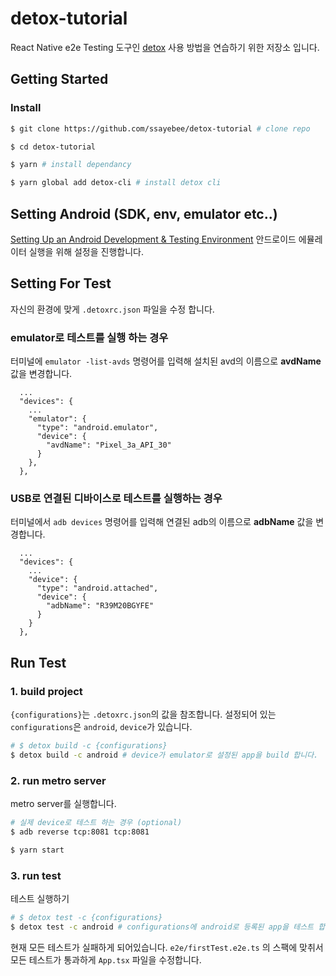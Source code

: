 # detox-tutorial

React Native e2e Testing 도구인 [detox](https://wix.github.io/Detox/) 사용 방법을 연습하기 위한 저장소 입니다.

## Getting Started

### Install

```zsh
$ git clone https://github.com/ssayebee/detox-tutorial # clone repo

$ cd detox-tutorial

$ yarn # install dependancy

$ yarn global add detox-cli # install detox cli
```

## Setting Android (SDK, env, emulator etc..)

[Setting Up an Android Development & Testing Environment](https://wix.github.io/Detox/docs/introduction/android-dev-env) 안드로이드 에뮬레이터 실행을 위해 설정을 진행합니다.

## Setting For Test

자신의 환경에 맞게 `.detoxrc.json` 파일을 수정 합니다.

### emulator로 테스트를 실행 하는 경우

터미널에 `emulator -list-avds` 명령어를 입력해 설치된 avd의 이름으로 **avdName** 값을 변경합니다.

```
  ...
  "devices": {
    ...
    "emulator": {
      "type": "android.emulator",
      "device": {
        "avdName": "Pixel_3a_API_30"
      }
    },
  },
```

### USB로 연결된 디바이스로 테스트를 실행하는 경우

터미널에서 `adb devices` 명령어를 입력해 연결된 adb의 이름으로 **adbName** 값을 변경합니다.

```
  ...
  "devices": {
    ...
    "device": {
      "type": "android.attached",
      "device": {
        "adbName": "R39M20BGYFE"
      }
    }
  },
```

## Run Test

### 1. build project

`{configurations}`는 `.detoxrc.json`의 값을 참조합니다. 설정되어 있는 `configurations`은 `android`, `device`가 있습니다.

```zsh
# $ detox build -c {configurations}
$ detox build -c android # device가 emulator로 설정된 app을 build 합니다.
```

### 2. run metro server

metro server를 실행합니다.

```zsh
# 실제 device로 테스트 하는 경우 (optional)
$ adb reverse tcp:8081 tcp:8081

$ yarn start
```

### 3. run test

테스트 실행하기

```zsh
# $ detox test -c {configurations}
$ detox test -c android # configurations에 android로 등록된 app을 테스트 합니다.
```

현재 모든 테스트가 실패하게 되어있습니다. `e2e/firstTest.e2e.ts` 의 스팩에 맞취서 모든 테스트가 통과하게 `App.tsx` 파일을 수정합니다.
